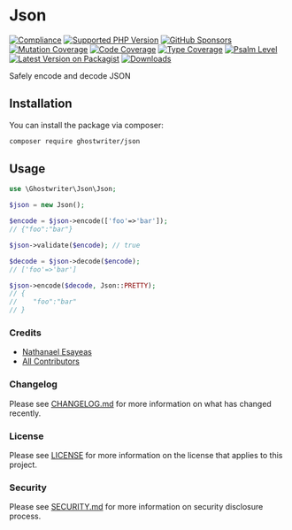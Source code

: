 # Json

[![Compliance](https://github.com/ghostwriter/json/actions/workflows/compliance.yml/badge.svg)](https://github.com/ghostwriter/json/actions/workflows/compliance.yml)
[![Supported PHP Version](https://badgen.net/packagist/php/ghostwriter/json?color=8892bf)](https://www.php.net/supported-versions)
[![GitHub Sponsors](https://img.shields.io/github/sponsors/ghostwriter?label=Sponsor+@ghostwriter/json&logo=GitHub+Sponsors)](https://github.com/sponsors/ghostwriter)
[![Mutation Coverage](https://img.shields.io/endpoint?style=flat&url=https%3A%2F%2Fbadge-api.stryker-mutator.io%2Fgithub.com%2Fghostwriter%2Fjson%2Fmain)](https://dashboard.stryker-mutator.io/reports/github.com/ghostwriter/json/main)
[![Code Coverage](https://codecov.io/gh/ghostwriter/json/branch/main/graph/badge.svg)](https://codecov.io/gh/ghostwriter/json)
[![Type Coverage](https://shepherd.dev/github/ghostwriter/json/coverage.svg)](https://shepherd.dev/github/ghostwriter/json)
[![Psalm Level](https://shepherd.dev/github/ghostwriter/json/level.svg)](https://psalm.dev/docs/running_psalm/error_levels)
[![Latest Version on Packagist](https://badgen.net/packagist/v/ghostwriter/json)](https://packagist.org/packages/ghostwriter/json)
[![Downloads](https://badgen.net/packagist/dt/ghostwriter/json?color=blue)](https://packagist.org/packages/ghostwriter/json)

Safely encode and decode JSON

## Installation

You can install the package via composer:

``` bash
composer require ghostwriter/json
```

## Usage

```php
use \Ghostwriter\Json\Json;

$json = new Json();

$encode = $json->encode(['foo'=>'bar']);
// {"foo":"bar"}

$json->validate($encode); // true

$decode = $json->decode($encode);
// ['foo'=>'bar']

$json->encode($decode, Json::PRETTY); 
// {
//    "foo":"bar"
// }
```

### Credits

- [Nathanael Esayeas](https://github.com/ghostwriter)
- [All Contributors](https://github.com/ghostwriter/json/contributors)

### Changelog

Please see [CHANGELOG.md](./CHANGELOG.md) for more information on what has changed recently.

### License

Please see [LICENSE](./LICENSE) for more information on the license that applies to this project.

### Security

Please see [SECURITY.md](./SECURITY.md) for more information on security disclosure process.
